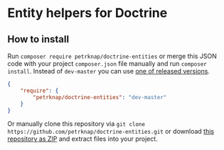 # Entity helpers for Doctrine


## How to install

Run `composer require petrknap/doctrine-entities` or merge this JSON code with your project `composer.json` file manually and run `composer install`. Instead of `dev-master` you can use [one of released versions].

```json
{
    "require": {
        "petrknap/doctrine-entities": "dev-master"
    }
}
```

Or manually clone this repository via `git clone https://github.com/petrknap/doctrine-entities.git` or download [this repository as ZIP] and extract files into your project.



[one of released versions]:https://github.com/petrknap/doctrine-entities/releases
[this repository as ZIP]:https://github.com/petrknap/doctrine-entities/archive/master.zip

